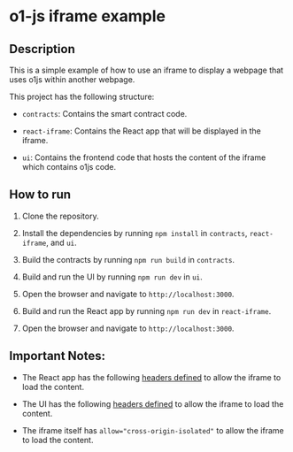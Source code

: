 # o1-js iframe example

## Description

This is a simple example of how to use an iframe to display a webpage that uses o1js within another webpage.

This project has the following structure:

- `contracts`: Contains the smart contract code.

- `react-iframe`: Contains the React app that will be displayed in the iframe.

- `ui`: Contains the frontend code that hosts the content of the iframe which contains o1js code.

## How to run

1. Clone the repository.

2. Install the dependencies by running `npm install` in `contracts`, `react-iframe`, and `ui`.

3. Build the contracts by running `npm run build` in `contracts`.

4. Build and run the UI by running `npm run dev` in `ui`.

5. Open the browser and navigate to `http://localhost:3000`.

6. Build and run the React app by running `npm run dev` in `react-iframe`.

7. Open the browser and navigate to `http://localhost:3000`.

## Important Notes:

- The React app has the following [headers defined](./react-iframe/vite.config.ts#L6) to allow the iframe to load the content.

- The UI has the following [headers defined](./ui/next.config.js) to allow the iframe to load the content.

- The iframe itself has `allow="cross-origin-isolated"` to allow the iframe to load the content.
